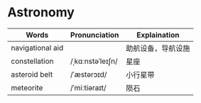 # Astronomy

| Words | Pronunciation | Explaination | 
| ----- | ------------- | ------------ |
| navigational aid | | 助航设备，导航设施 |
| constellation | /ˌkɑːnstəˈleɪʃn/ | 星座 |
| asteroid belt | /ˈæstərɔɪd/ | 小行星带 |
| meteorite | /ˈmiːtiəraɪt/ | 陨石 |
